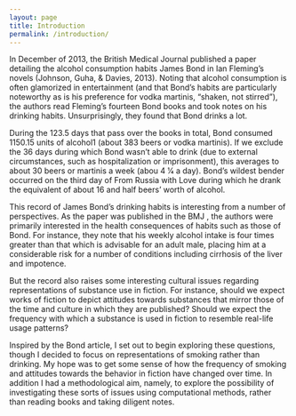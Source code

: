 ```yaml
---
layout: page
title: Introduction
permalink: /introduction/
---
```


In December of 2013, the  British Medical Journal  published a paper detailing the alcohol consumption habits James Bond in Ian Fleming’s novels (Johnson, Guha, & Davies, 2013). Noting that alcohol consumption is often glamorized in entertainment (and that Bond’s habits are particularly noteworthy as is his preference for vodka martinis, “shaken, not stirred”), the authors read Fleming’s fourteen Bond books and took notes on his drinking habits. Unsurprisingly, they found that Bond drinks a lot.

During the 123.5 days that pass over the books in total, Bond consumed 1150.15 units of alcohol1 (about 383 beers or vodka martinis). If we exclude the 36 days during which Bond wasn’t able to drink (due to external circumstances, such as hospitalization or imprisonment), this averages to about 30 beers or martinis a week (abou 4 1⁄4 a day). Bond’s wildest bender occurred on the third day of  From Russia with Love  during which he drank the equivalent of about 16 and half beers’ worth of alcohol.

This record of James Bond’s drinking habits is interesting from a number of perspectives. As the paper was published in the  BMJ , the authors were primarily interested in the health consequences of habits such as those of Bond. For instance, they note that his weekly alcohol intake is four times greater than that which is advisable for an adult male, placing him at a considerable risk for a number of conditions including cirrhosis of the liver and impotence.

But the record also raises some interesting cultural issues regarding representations of substance use in fiction. For instance, should we expect works of fiction to depict attitudes towards substances that mirror those of the time and culture in which they are published? Should we expect the frequency with which a substance is used in fiction to resemble real-life usage patterns?

Inspired by the Bond article, I set out to begin exploring these questions, though I decided to focus on representations of smoking rather than drinking. My hope was to get some sense of how the frequency of smoking and attitudes towards the behavior in fiction have changed over time. In addition I had a methodological aim, namely, to explore the possibility of investigating these sorts of issues using computational methods, rather than reading books and taking diligent notes.
